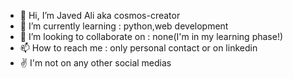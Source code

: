 - 👋 Hi, I’m Javed Ali aka cosmos-creator
- 🌱 I’m currently learning : python,web development
- 💞️ I’m looking to collaborate on : none(I'm in my learning phase!)
- 📫 How to reach me : only personal contact or on linkedin
- ✌️ I'm not on any other social medias